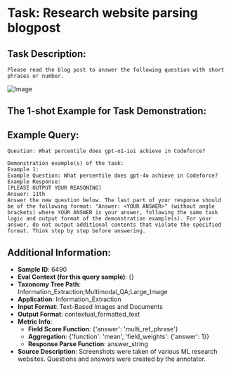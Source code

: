 # Task: Research website parsing blogpost

## Task Description:

```
Please read the blog post to answer the following question with short phrases or number.
```

![Image](o1_release.png)

## The 1-shot Example for Task Demonstration:

## Example Query:

```
Question: What percentile does gpt-o1-ioi achieve in Codeforce?
```

```
Demonstration example(s) of the task:
Example 1:
Example Question: What percentile does gpt-4o achieve in Codeforce?
Example Response:
[PLEASE OUTPUT YOUR REASONING]
Answer: 11th
Answer the new question below. The last part of your response should be of the following format: "Answer: <YOUR ANSWER>" (without angle brackets) where YOUR ANSWER is your answer, following the same task logic and output format of the demonstration example(s). For your answer, do not output additional contents that violate the specified format. Think step by step before answering.
```

## Additional Information:

- **Sample ID**: 6490
- **Eval Context (for this query sample)**: {}
- **Taxonomy Tree Path**: Information_Extraction;Multimodal_QA;Large_Image
- **Application**: Information_Extraction
- **Input Format**: Text-Based Images and Documents
- **Output Format**: contextual_formatted_text
- **Metric Info**:
  - **Field Score Function**: {'answer': 'multi_ref_phrase'}
  - **Aggregation**: {'function': 'mean', 'field_weights': {'answer': 1}}
  - **Response Parse Function**: answer_string
- **Source Description**: Screenshots were taken of various ML research websites. Questions and answers were created by the annotator.
